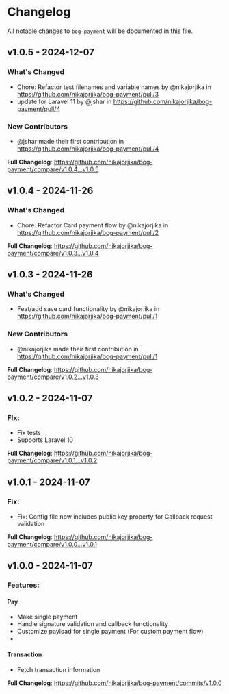 # Changelog

All notable changes to `bog-payment` will be documented in this file.

## v1.0.5 - 2024-12-07

### What's Changed

* Chore: Refactor test filenames and variable names by @nikajorjika in https://github.com/nikajorjika/bog-payment/pull/3
* update for Laravel 11 by @jshar in https://github.com/nikajorjika/bog-payment/pull/4

### New Contributors

* @jshar made their first contribution in https://github.com/nikajorjika/bog-payment/pull/4

**Full Changelog**: https://github.com/nikajorjika/bog-payment/compare/v1.0.4...v1.0.5

## v1.0.4 - 2024-11-26

### What's Changed

* Chore: Refactor Card payment flow by @nikajorjika in https://github.com/nikajorjika/bog-payment/pull/2

**Full Changelog**: https://github.com/nikajorjika/bog-payment/compare/v1.0.3...v1.0.4

## v1.0.3 - 2024-11-26

### What's Changed

* Feat/add save card functionality by @nikajorjika in https://github.com/nikajorjika/bog-payment/pull/1

### New Contributors

* @nikajorjika made their first contribution in https://github.com/nikajorjika/bog-payment/pull/1

**Full Changelog**: https://github.com/nikajorjika/bog-payment/compare/v1.0.2...v1.0.3

## v1.0.2 - 2024-11-07

### FIx:

- Fix tests
- Supports Laravel 10

**Full Changelog**: https://github.com/nikajorjika/bog-payment/compare/v1.0.1...v1.0.2

## v1.0.1 - 2024-11-07

### Fix:

- Fix: Config file now includes public key property for Callback request validation

**Full Changelog**: https://github.com/nikajorjika/bog-payment/compare/v1.0.0...v1.0.1

## v1.0.0 - 2024-11-07

### Features:

#### Pay

- Make single payment
- Handle signature validation and callback functionality
- Customize payload for single payment (For custom payment flow)
- 

#### Transaction

- Fetch transaction information

**Full Changelog**: https://github.com/nikajorjika/bog-payment/commits/v1.0.0
